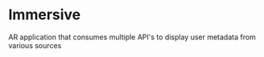 # Immersive
AR application that consumes multiple API's to display user metadata from various sources
